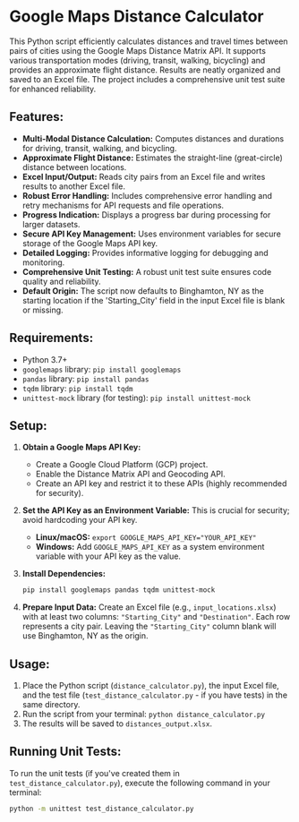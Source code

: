 # Google Maps Distance Calculator

This Python script efficiently calculates distances and travel times between pairs of cities using the Google Maps Distance Matrix API. It supports various transportation modes (driving, transit, walking, bicycling) and provides an approximate flight distance. Results are neatly organized and saved to an Excel file. The project includes a comprehensive unit test suite for enhanced reliability.

## Features:

* **Multi-Modal Distance Calculation:** Computes distances and durations for driving, transit, walking, and bicycling.
* **Approximate Flight Distance:** Estimates the straight-line (great-circle) distance between locations.
* **Excel Input/Output:** Reads city pairs from an Excel file and writes results to another Excel file.
* **Robust Error Handling:** Includes comprehensive error handling and retry mechanisms for API requests and file operations.
* **Progress Indication:** Displays a progress bar during processing for larger datasets.
* **Secure API Key Management:** Uses environment variables for secure storage of the Google Maps API key.
* **Detailed Logging:** Provides informative logging for debugging and monitoring.
* **Comprehensive Unit Testing:** A robust unit test suite ensures code quality and reliability.
* **Default Origin:**  The script now defaults to Binghamton, NY as the starting location if the 'Starting_City' field in the input Excel file is blank or missing.


## Requirements:

* Python 3.7+
* `googlemaps` library: `pip install googlemaps`
* `pandas` library: `pip install pandas`
* `tqdm` library: `pip install tqdm`
* `unittest-mock` library (for testing): `pip install unittest-mock`


## Setup:

1. **Obtain a Google Maps API Key:**
    * Create a Google Cloud Platform (GCP) project.
    * Enable the Distance Matrix API and Geocoding API.
    * Create an API key and restrict it to these APIs (highly recommended for security).

2. **Set the API Key as an Environment Variable:** This is crucial for security; avoid hardcoding your API key.
    * **Linux/macOS:** `export GOOGLE_MAPS_API_KEY="YOUR_API_KEY"`
    * **Windows:** Add `GOOGLE_MAPS_API_KEY` as a system environment variable with your API key as the value.

3. **Install Dependencies:**
    ```bash
    pip install googlemaps pandas tqdm unittest-mock
    ```

4. **Prepare Input Data:** Create an Excel file (e.g., `input_locations.xlsx`) with at least two columns: `"Starting_City"` and `"Destination"`. Each row represents a city pair.  Leaving the `"Starting_City"` column blank will use Binghamton, NY as the origin.

## Usage:

1. Place the Python script (`distance_calculator.py`), the input Excel file, and the test file (`test_distance_calculator.py` - if you have tests) in the same directory.
2. Run the script from your terminal: `python distance_calculator.py`
3. The results will be saved to `distances_output.xlsx`.

## Running Unit Tests:

To run the unit tests (if you've created them in `test_distance_calculator.py`), execute the following command in your terminal:

```bash
python -m unittest test_distance_calculator.py